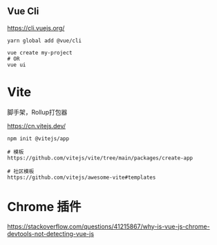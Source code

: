 ## Vue Cli

https://cli.vuejs.org/

```
yarn global add @vue/cli

vue create my-project
# OR
vue ui
```

# Vite

脚手架，Rollup打包器

https://cn.vitejs.dev/

```
npm init @vitejs/app

# 模板
https://github.com/vitejs/vite/tree/main/packages/create-app

# 社区模板
https://github.com/vitejs/awesome-vite#templates
```

# Chrome 插件

https://stackoverflow.com/questions/41215867/why-is-vue-js-chrome-devtools-not-detecting-vue-js